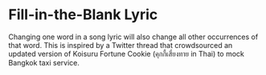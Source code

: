 # Fill-in-the-Blank Lyric
Changing one word in a song lyric will also change all other occurrences of that word. This is inspired by a Twitter thread that crowdsourced an updated version of Koisuru Fortune Cookie (คุกกี้เสี่ยงทาย in Thai) to mock Bangkok taxi service.

